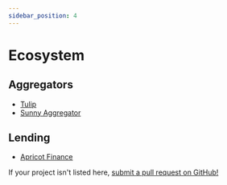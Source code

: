 ```yaml
---
sidebar_position: 4
---
```


# Ecosystem

## Aggregators

- [Tulip](https://tulip.garden)
- [Sunny Aggregator](https://sunny.ag)

## Lending

- [Apricot Finance](https://apricot.one)

If your project isn't listed here, [submit a pull request on GitHub!](https://github.com/saber-hq/docs/tree/master/docs/about/ecosystem.md)
